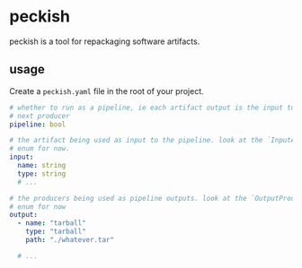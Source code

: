 # peckish

peckish is a tool for repackaging software artifacts.

## usage

Create a `peckish.yaml` file in the root of your project.

```yaml
# whether to run as a pipeline, ie each artifact output is the input to the
# next producer
pipeline: bool

# the artifact being used as input to the pipeline. look at the `InputArtifact`
# enum for now.
input:
  name: string
  type: string
  # ...

# the producers being used as pipeline outputs. look at the `OutputProducer`
# enum for now
output:
  - name: "tarball"
    type: "tarball"
    path: "./whatever.tar"

  # ...
```
